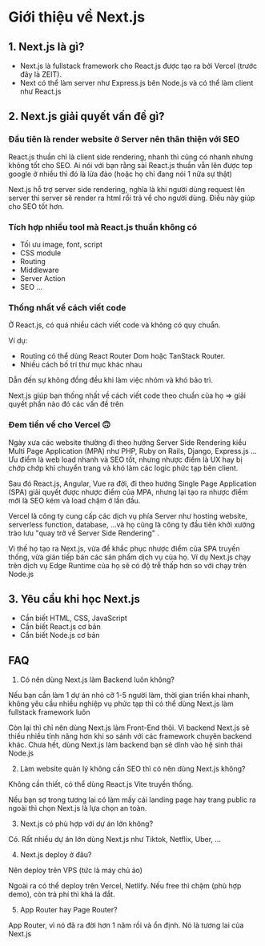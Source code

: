 # Giới thiệu về Next.js

## 1. Next.js là gì?

- Next.js là fullstack framework cho React.js được tạo ra bởi Vercel (trước đây là ZEIT).
- Next có thể làm server như Express.js bên Node.js và có thể làm client như React.js

## 2. Next.js giải quyết vấn đề gì?

### Đầu tiên là render website ở Server nên thân thiện với SEO

React.js thuần chỉ là client side rendering, nhanh thì cũng có nhanh nhưng không tốt cho SEO. Ai nói với bạn rằng sài React.js thuần vẫn lên được top google ở nhiều thì đó là lừa đảo (hoặc họ chỉ đang nói 1 nữa sự thật)

Next.js hỗ trợ server side rendering, nghĩa là khi người dùng request lên server thì server sẽ render ra html rồi trả về cho người dùng. Điều này giúp cho SEO tốt hơn.

### Tích hợp nhiều tool mà React.js thuần không có

- Tối ưu image, font, script
- CSS module
- Routing
- Middleware
- Server Action
- SEO ...

### Thống nhất về cách viết code

Ở React.js, có quá nhiều cách viết code và không có quy chuẩn.

Ví dụ:

- Routing có thể dùng React Router Dom hoặc TanStack Router.
- Nhiều cách bố trí thư mục khác nhau

Dẫn đến sự không đồng đều khi làm việc nhóm và khó bảo trì.

Next.js giúp bạn thống nhất về cách viết code theo chuẩn của họ => giải quyết phần nào đó các vấn đề trên

### Đem tiền về cho Vercel 🙃

Ngày xưa các website thường đi theo hướng Server Side Rendering kiểu Multi Page Application (MPA) như PHP, Ruby on Rails, Django, Express.js ... Ưu điểm là web load nhanh và SEO tốt, nhưng nhược điểm là UX hay bị chớp chớp khi chuyển trang và khó làm các logic phức tạp bên client.

Sau đó React.js, Angular, Vue ra đời, đi theo hướng Single Page Application (SPA) giải quyết được nhược điểm của MPA, nhưng lại tạo ra nhược điểm mới là SEO kém và load chậm ở lần đầu.

Vercel là công ty cung cấp các dịch vụ phía Server như hosting website, serverless function, database, ...và họ cũng là công ty đầu tiên khởi xướng trào lưu "quay trở về Server Side Rendering" .

Vì thế họ tạo ra Next.js, vừa để khắc phục nhược điểm của SPA truyền thống, vừa gián tiếp bán các sản phẩm dịch vụ của họ. Ví dụ Next.js chạy trên dịch vụ Edge Runtime của họ sẽ có độ trễ thấp hơn so với chạy trên Node.js

## 3. Yêu cầu khi học Next.js

- Cần biết HTML, CSS, JavaScript
- Cần biết React.js cơ bản
- Cần biết Node.js cơ bản

## FAQ

1. Có nên dùng Next.js làm Backend luôn không?

Nếu bạn cần làm 1 dự án nhỏ cỡ 1-5 người làm, thời gian triển khai nhanh, không yêu cầu nhiều nghiệp vụ phức tạp thì có thể dùng Next.js làm fullstack framework luôn

Còn lại thì chỉ nên dùng Next.js làm Front-End thôi. Vì backend Next.js sẽ thiếu nhiều tính năng hơn khi so sánh với các framework chuyên backend khác. Chưa hết, dùng Next.js làm backend bạn sẽ dính vào hệ sinh thái Node.js

2. Làm website quản lý không cần SEO thì có nên dùng Next.js không?

Không cần thiết, có thể dùng React.js Vite truyền thống.

Nếu bạn sợ trong tương lai có làm mấy cái landing page hay trang public ra ngoài thì chọn Next.js là lựa chọn an toàn.

3. Next.js có phù hợp với dự án lớn không?

Có. Rất nhiều dự án lớn dùng Next.js như Tiktok, Netflix, Uber, ...

4. Next.js deploy ở đâu?

Nên deploy trên VPS (tức là máy chủ ảo)

Ngoài ra có thể deploy trên Vercel, Netlify. Nếu free thì chậm (phù hợp demo), còn trả phí thì khá là đắt.

5. App Router hay Page Router?

App Router, vì nó đã ra đời hơn 1 năm rồi và ổn định. Nó là tương lai của Next.js